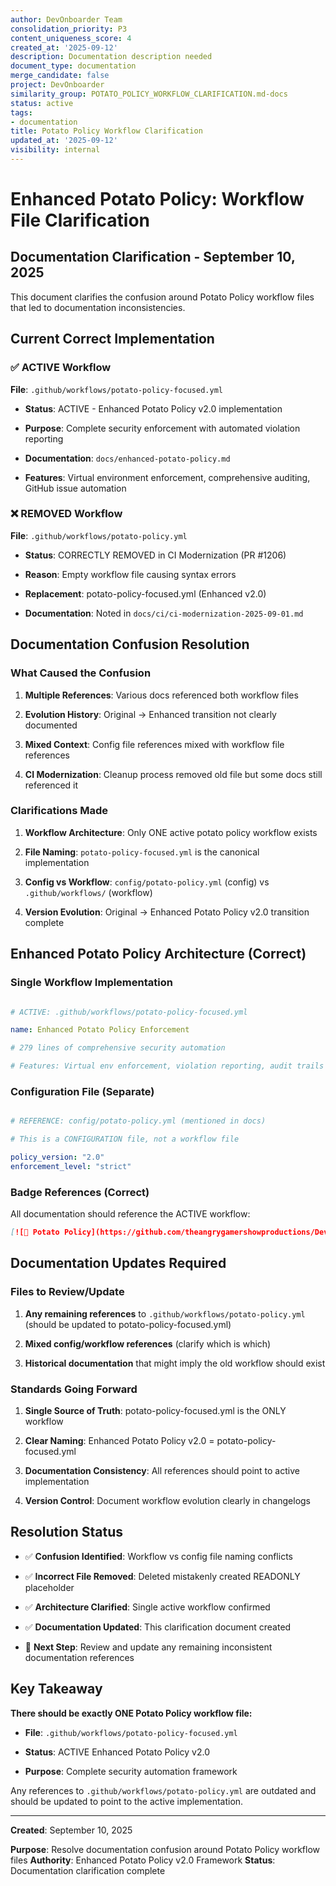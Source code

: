 ```yaml
---
author: DevOnboarder Team
consolidation_priority: P3
content_uniqueness_score: 4
created_at: '2025-09-12'
description: Documentation description needed
document_type: documentation
merge_candidate: false
project: DevOnboarder
similarity_group: POTATO_POLICY_WORKFLOW_CLARIFICATION.md-docs
status: active
tags:
- documentation
title: Potato Policy Workflow Clarification
updated_at: '2025-09-12'
visibility: internal
---
```


# Enhanced Potato Policy: Workflow File Clarification

## Documentation Clarification - September 10, 2025

This document clarifies the confusion around Potato Policy workflow files that led to documentation inconsistencies.

## Current Correct Implementation

### ✅ ACTIVE Workflow

**File**: `.github/workflows/potato-policy-focused.yml`

- **Status**: ACTIVE - Enhanced Potato Policy v2.0 implementation

- **Purpose**: Complete security enforcement with automated violation reporting

- **Documentation**: `docs/enhanced-potato-policy.md`

- **Features**: Virtual environment enforcement, comprehensive auditing, GitHub issue automation

### ❌ REMOVED Workflow

**File**: `.github/workflows/potato-policy.yml`

- **Status**: CORRECTLY REMOVED in CI Modernization (PR #1206)

- **Reason**: Empty workflow file causing syntax errors

- **Replacement**: potato-policy-focused.yml (Enhanced v2.0)

- **Documentation**: Noted in `docs/ci/ci-modernization-2025-09-01.md`

## Documentation Confusion Resolution

### What Caused the Confusion

1. **Multiple References**: Various docs referenced both workflow files

2. **Evolution History**: Original → Enhanced transition not clearly documented

3. **Mixed Context**: Config file references mixed with workflow file references

4. **CI Modernization**: Cleanup process removed old file but some docs still referenced it

### Clarifications Made

1. **Workflow Architecture**: Only ONE active potato policy workflow exists

2. **File Naming**: `potato-policy-focused.yml` is the canonical implementation

3. **Config vs Workflow**: `config/potato-policy.yml` (config) vs `.github/workflows/` (workflow)

4. **Version Evolution**: Original → Enhanced Potato Policy v2.0 transition complete

## Enhanced Potato Policy Architecture (Correct)

### Single Workflow Implementation

```yaml

# ACTIVE: .github/workflows/potato-policy-focused.yml

name: Enhanced Potato Policy Enforcement

# 279 lines of comprehensive security automation

# Features: Virtual env enforcement, violation reporting, audit trails

```

### Configuration File (Separate)

```yaml

# REFERENCE: config/potato-policy.yml (mentioned in docs)

# This is a CONFIGURATION file, not a workflow file

policy_version: "2.0"
enforcement_level: "strict"

```

### Badge References (Correct)

All documentation should reference the ACTIVE workflow:

```markdown
[![🥔 Potato Policy](https://github.com/theangrygamershowproductions/DevOnboarder/actions/workflows/potato-policy-focused.yml/badge.svg)](https://github.com/theangrygamershowproductions/DevOnboarder/actions/workflows/potato-policy-focused.yml)

```

## Documentation Updates Required

### Files to Review/Update

1. **Any remaining references** to `.github/workflows/potato-policy.yml` (should be updated to potato-policy-focused.yml)

2. **Mixed config/workflow references** (clarify which is which)

3. **Historical documentation** that might imply the old workflow should exist

### Standards Going Forward

1. **Single Source of Truth**: potato-policy-focused.yml is the ONLY workflow

2. **Clear Naming**: Enhanced Potato Policy v2.0 = potato-policy-focused.yml

3. **Documentation Consistency**: All references should point to active implementation

4. **Version Control**: Document workflow evolution clearly in changelogs

## Resolution Status

- ✅ **Confusion Identified**: Workflow vs config file naming conflicts

- ✅ **Incorrect File Removed**: Deleted mistakenly created READONLY placeholder

- ✅ **Architecture Clarified**: Single active workflow confirmed

- ✅ **Documentation Updated**: This clarification document created

- 🔄 **Next Step**: Review and update any remaining inconsistent documentation references

## Key Takeaway

**There should be exactly ONE Potato Policy workflow file:**

- **File**: `.github/workflows/potato-policy-focused.yml`

- **Status**: ACTIVE Enhanced Potato Policy v2.0

- **Purpose**: Complete security automation framework

Any references to `.github/workflows/potato-policy.yml` are outdated and should be updated to point to the active implementation.

---

**Created**: September 10, 2025

**Purpose**: Resolve documentation confusion around Potato Policy workflow files
**Authority**: Enhanced Potato Policy v2.0 Framework
**Status**: Documentation clarification complete
